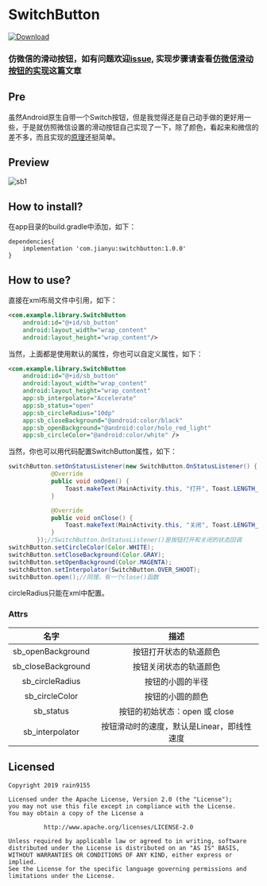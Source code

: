 # SwitchButton
[ ![Download](https://api.bintray.com/packages/rain9155/jianyu/switchbutton/images/download.svg) ](https://bintray.com/rain9155/jianyu/switchbutton/_latestVersion)
### 仿微信的滑动按钮，如有问题欢迎[issue](https://github.com/rain9155/SwitchButton/issues), 实现步骤请查看[仿微信滑动按钮的实现](https://juejin.im/post/5d48e06d51882505723c9d30)这篇文章

## Pre

虽然Android原生自带一个Switch按钮，但是我觉得还是自己动手做的更好用一些，于是就仿照微信设置的滑动按钮自己实现了一下，除了颜色，看起来和微信的差不多，而且实现的[原理](https://juejin.im/post/5d48e06d51882505723c9d30)还挺简单。

## Preview

![sb1](/screenshots/sb1.gif)

## How to install?
在app目录的build.gradle中添加，如下：
```
dependencies{
    implementation 'com.jianyu:switchbutton:1.0.0'
}
```

## How to use?

直接在xml布局文件中引用，如下：

```xml
<com.example.library.SwitchButton
	android:id="@+id/sb_button"
    android:layout_width="wrap_content"
    android:layout_height="wrap_content"/>
```

当然，上面都是使用默认的属性，你也可以自定义属性，如下：

```xml
<com.example.library.SwitchButton
 	android:id="@+id/sb_button"
    android:layout_width="wrap_content"
    android:layout_height="wrap_content"
    app:sb_interpolator="Accelerate"
    app:sb_status="open"
    app:sb_circleRadius="10dp"
    app:sb_closeBackground="@android:color/black"
    app:sb_openBackground="@android:color/holo_red_light"
    app:sb_circleColor="@android:color/white" />
```

当然，你也可以用代码配置SwitchButton属性，如下：

```java
switchButton.setOnStatusListener(new SwitchButton.OnStatusListener() {
            @Override
            public void onOpen() {
                Toast.makeText(MainActivity.this, "打开", Toast.LENGTH_SHORT).show();
            }

            @Override
            public void onClose() {
                Toast.makeText(MainActivity.this, "关闭", Toast.LENGTH_SHORT).show();
            }
        });//SwitchButton.OnStatusListener()是按钮打开和关闭的状态回调
switchButton.setCircleColor(Color.WHITE);
switchButton.setCloseBackground(Color.GRAY);
switchButton.setOpenBackground(Color.MAGENTA);
switchButton.setInterpolator(SwitchButton.OVER_SHOOT);
switchButton.open();//同理，有一个close()函数
```

circleRadius只能在xml中配置。

### Attrs

|        名字        |                    描述                    |
| :----------------: | :----------------------------------------: |
| sb_openBackground  |           按钮打开状态的轨道颜色           |
| sb_closeBackground |           按钮关闭状态的轨道颜色           |
|  sb_circleRadius   |              按钮的小圆的半径              |
|   sb_circleColor   |              按钮的小圆的颜色              |
|     sb_status      |       按钮的初始状态：open 或 close        |
|  sb_interpolator   | 按钮滑动时的速度，默认是Linear，即线性速度 |

## Licensed
```
Copyright 2019 rain9155

Licensed under the Apache License, Version 2.0 (the "License");
you may not use this file except in compliance with the License.
You may obtain a copy of the License a

          http://www.apache.org/licenses/LICENSE-2.0 
          
Unless required by applicable law or agreed to in writing, software
distributed under the License is distributed on an "AS IS" BASIS,
WITHOUT WARRANTIES OR CONDITIONS OF ANY KIND, either express or implied.
See the License for the specific language governing permissions and
limitations under the License.
```


